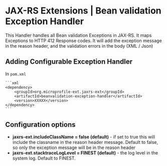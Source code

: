 # JAX-RS Extensions | Bean validation Exception Handler

This Handler handles all Bean validation Exceptions in JAX-RS. It maps Exceptions to HTTP 412 Response codes. 
It will add the exception message in the reason header, and the validation errors in the body (XML / Json)

## Adding Configurable Exception Handler

In ```pom.xml```
    
    ```xml
    <dependency>
        <groupId>org.microprofile-ext.jaxrs-ext</groupId>
        <artifactId>beanvalidation-exception-handler</artifactId>
        <version>XXXXX</version>
    </dependency>
    ```

## Configuration options

* **jaxrs-ext.includeClassName = false (default)** - if set to true this will include the classname in the reason header message. Default to false, so only the exception message will be in the reason header
* **jaxrs-ext.stacktraceLogLevel = FINEST (default)** - the log level in the system log. Default to FINEST.